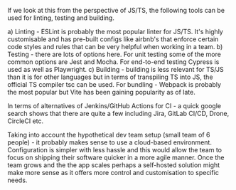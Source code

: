 If we look at this from the perspective of JS/TS, the following tools can be used for linting, testing and building.

a) Linting - ESLint is probably the most popular linter for JS/TS. It's highly customisable and has pre-built configs like airbnb's that enforce certain code styles and rules that can be very helpful when working in a team.
b) Testing - there are lots of options here. For unit testing some of the more common options are Jest and Mocha. For end-to-end testing Cypress is used as well as Playwright.
c) Building - building is less relevant for TS/JS than it is for other languages but in terms of transpiling TS into JS, the official TS compiler tsc can be used. For bundling - Webpack is probably the most popular but Vite has been gaining popularity as of late.

In terms of alternatives of Jenkins/GitHub Actions for CI - a quick google search shows that there are quite a few including Jira, GitLab CI/CD, Drone, CircleCI etc.

Taking into account the hypothetical dev team setup (small team of 6 people) - it probably makes sense to use a cloud-based environment. Configuration is simpler with less hassle and this would allow the team to focus on shipping their software quicker in a more agile manner. Once the team grows and the the app scales perhaps a self-hosted solution might make more sense as it offers more control and customisation to specific needs.
